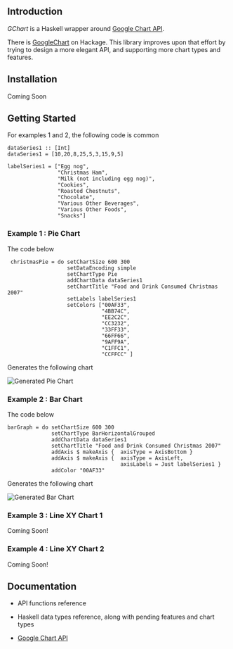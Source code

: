 ## Introduction

 *GChart* is a Haskell wrapper around [Google Chart API].

[Google Chart API]: http://code.google.com/apis/chart/

There is [GoogleChart] on Hackage. This library improves upon that effort by
trying to design a more elegant API, and supporting more chart types and features.

[GoogleChart]: http://hackage.haskell.org/packages/archive/GoogleChart/0.2/doc/html/Graphics-Google-Chart.html

## Installation

Coming Soon

## Getting Started

For examples 1 and 2, the following code is common 

    dataSeries1 :: [Int]
    dataSeries1 = [10,20,8,25,5,3,15,9,5]
    
    labelSeries1 = ["Egg nog",
                    "Christmas Ham",
                    "Milk (not including egg nog)",
                    "Cookies",
                    "Roasted Chestnuts",
                    "Chocolate",
                    "Various Other Beverages",
                    "Various Other Foods",
                    "Snacks"]

### Example 1 : Pie Chart

The code below

     christmasPie = do setChartSize 600 300
                       setDataEncoding simple
                       setChartType Pie
                       addChartData dataSeries1
                       setChartTitle "Food and Drink Consumed Christmas 2007"
                       setLabels labelSeries1
                       setColors ["00AF33",
                                  "4BB74C",
                                  "EE2C2C",
                                  "CC3232",
                                  "33FF33",
                                  "66FF66",
                                  "9AFF9A",
                                  "C1FFC1",
                                  "CCFFCC" ]

Generates the following chart

![Generated Pie Chart](http://chart.apis.google.com/chart?cht=p&chs=600x300&chd=s:KUIZFDPJF&chtt=Food+and+Drink+Consumed+Christmas+2007&chco=00AF33,4BB74C,EE2C2C,CC3232,33FF33,66FF66,9AFF9A,C1FFC1,CCFFCC&chl=Egg+nog|Christmas+Ham|Milk+%28not+including+egg+nog%29|Cookies|Roasted+Chestnuts|Chocolate|Various+Other+Beverages|Various+Other+Foods|Snacks)

### Example 2 : Bar Chart

The code below 
    
    barGraph = do setChartSize 600 300
                  setChartType BarHorizontalGrouped
                  addChartData dataSeries1
                  setChartTitle "Food and Drink Consumed Christmas 2007"
                  addAxis $ makeAxis {  axisType = AxisBottom }
                  addAxis $ makeAxis {  axisType = AxisLeft,
                                        axisLabels = Just labelSeries1 }
                  addColor "00AF33"


Generates the following chart

![Generated Bar Chart](http://chart.apis.google.com/chart?cht=bhg&chs=600x300&chd=s:KUIZFDPJF&chtt=Food+and+Drink+Consumed+Christmas+2007&chco=00AF33&chxt=x,y&chxl=1:|Egg+nog|Christmas+Ham|Milk+%28not+including+egg+nog%29|Cookies|Roasted+Chestnuts|Chocolate|Various+Other+Beverages|Various+Other+Foods|Snacks)


### Example 3 : Line XY Chart 1

Coming Soon!

### Example 4 : Line XY Chart 2

Coming Soon!

## Documentation

* API functions reference

* Haskell data types reference, along with pending features and chart types

* [Google Chart API]